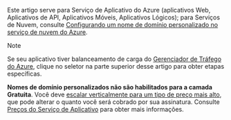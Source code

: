 Este artigo serve para Serviço de Aplicativo do Azure (aplicativos Web, Aplicativos de API, Aplicativos Móveis, Aplicativos Lógicos); para Serviços de Nuvem, consulte [Configurando um nome de domínio personalizado no serviço de nuvem do Azure](../articles/cloud-services/cloud-services-custom-domain-name.md).

> [!NOTE]
> Se seu aplicativo tiver balanceamento de carga do [Gerenciador de Tráfego do Azure](https://azure.microsoft.com/services/traffic-manager/), clique no seletor na parte superior desse artigo para obter etapas específicas.
> 
> **Nomes de domínio personalizados não são habilitados para a camada Gratuita**. Você deve [escalar verticalmente para um tipo de preço mais alto](../articles/app-service/web-sites-scale.md), que pode alterar o quanto você será cobrado por sua assinatura. 
> Consulte [Preços do Serviço de Aplicativo](https://azure.microsoft.com/pricing/details/app-service/) para obter mais informações.
> 
> 


